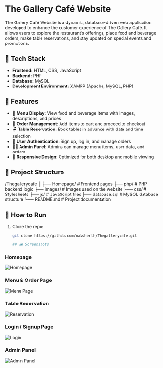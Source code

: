 # The Gallery Café Website

The Gallery Café Website is a dynamic, database-driven web application developed to enhance the customer experience of The Gallery Café. It allows users to explore the restaurant's offerings, place food and beverage orders, make table reservations, and stay updated on special events and promotions.

## 🔧 Tech Stack

- **Frontend:** HTML, CSS, JavaScript  
- **Backend:** PHP  
- **Database:** MySQL  
- **Development Environment:** XAMPP (Apache, MySQL, PHP)

## 🌟 Features

- 🧾 **Menu Display**: View food and beverage items with images, descriptions, and prices  
- 🛒 **Order Management**: Add items to cart and proceed to checkout  
- 🪑 **Table Reservation**: Book tables in advance with date and time selection  
- 🔐 **User Authentication**: Sign up, log in, and manage orders  
- 🧑‍💻 **Admin Panel**: Admins can manage menu items, user data, and orders  
- 📱 **Responsive Design**: Optimized for both desktop and mobile viewing  

## 📁 Project Structure

/Thegallerycafe │ ├── Homepage/ # Frontend pages ├── php/ # PHP backend logic ├── images/ # Images used on the website ├── css/ # Stylesheets ├── js/ # JavaScript files ├── database.sql # MySQL database structure └── README.md # Project documentation

## 🚀 How to Run

1. Clone the repo:
   ```bash
   git clone https://github.com/naksherth/Thegallerycafe.git

   ## 🖼️ Screenshots

### Homepage
![Homepage](homepage.png)

### Menu & Order Page
![Menu Page](foodmenu.png)

### Table Reservation
![Reservation](orderplacement.png)

### Login / Signup Page
![Login](/login.png)

### Admin Panel
![Admin Panel](admindashboard.png)


